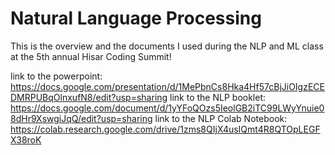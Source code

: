 # Natural Language Processing
This is the overview and the documents I used during the NLP and ML class at the 5th annual Hisar Coding Summit!

link to the powerpoint: https://docs.google.com/presentation/d/1MePbnCs8Hka4Hf57cBjJiOIgzECEDMRPUBqOlnxufN8/edit?usp=sharing
link to the NLP booklet: https://docs.google.com/document/d/1yYFoQOzs5IeolGB2iTC99LWyYnuie08dHr9XswgiJqQ/edit?usp=sharing
link to the NLP Colab Notebook: https://colab.research.google.com/drive/1zms8QIjX4usIQmt4R8QTOpLEGFX38roK